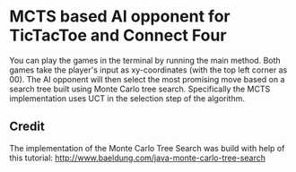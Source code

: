 # MCTS based AI opponent for TicTacToe and Connect Four
You can play the games in the terminal by running the main method. Both games take the player's input as 
xy-coordinates (with the top left corner as 00). The AI opponent will then select the most promising move 
 based on a search tree built using Monte Carlo tree search. Specifically the MCTS implementation uses UCT in the 
 selection step of the algorithm. 

## Credit

The implementation of the Monte Carlo Tree Search was build with help of this tutorial:
http://www.baeldung.com/java-monte-carlo-tree-search

